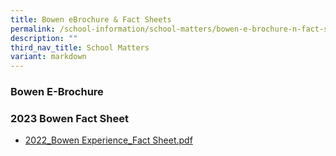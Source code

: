 ```yaml
---
title: Bowen eBrochure & Fact Sheets
permalink: /school-information/school-matters/bowen-e-brochure-n-fact-sheet/
description: ""
third_nav_title: School Matters
variant: markdown
---
```

### Bowen E-Brochure


### 2023 Bowen Fact Sheet

* [2022_Bowen Experience_Fact Sheet.pdf](/files/2022_Bowen%20Experience_Fact%20Sheet.pdf)